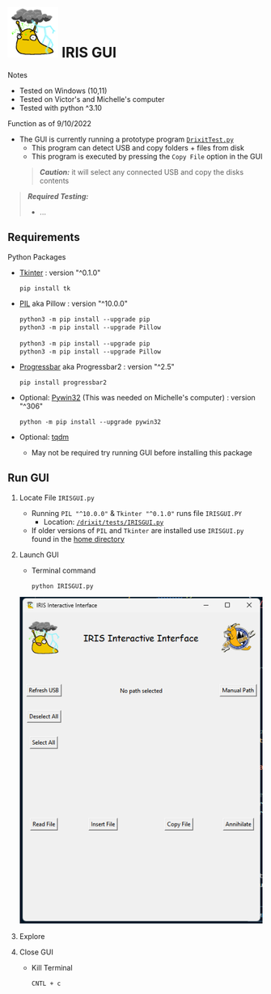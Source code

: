 # <img  src="images/image.png"  alt="Alt text"  title="Optional title"  style="display: inline-block; margin: 0 auto; max-width: 100px">  IRIS GUI 
Notes
- Tested on Windows (10,11)
- Tested on Victor's and Michelle's computer 
- Tested with python ^3.10

Function as of 9/10/2022
- The GUI is currently running a prototype program [`DrixitTest.py`](https://github.com/Drixitel/Iris-GUI/blob/main/drixit/tests/DrixitTest.py)
    - This program can detect USB and copy folders + files from disk 
    - This program is executed by pressing the `Copy File` option in the GUI
    > **_Caution:_** it will select any connected USB and copy the disks contents 

> **_Required Testing:_**
> - ... 

## Requirements 
Python Packages
- [Tkinter](https://tkdocs.com/tutorial/install.html) : version "^0.1.0"
    ```
    pip install tk
    ```
- [PIL](https://pillow.readthedocs.io/en/stable/installation.html) aka Pillow : version "^10.0.0"
    ```
    python3 -m pip install --upgrade pip
    python3 -m pip install --upgrade Pillow

    python3 -m pip install --upgrade pip
    python3 -m pip install --upgrade Pillow
    ```

- [Progressbar](https://progressbar-2.readthedocs.io/en/latest/installation.html) aka Progressbar2 : version "^2.5"
    ```
    pip install progressbar2
    ```

- Optional: [Pywin32](https://pypi.org/project/pywin32/) (This was needed on Michelle's computer) : version "^306"
    ```
    python -m pip install --upgrade pywin32
    ```

- Optional: [tqdm](https://www.codecademy.com/resources/docs/python/modules/tqdm)
    - May not be required try running GUI before installing this package 

## Run GUI
1. Locate File `IRISGUI.py`
    - Running `PIL "^10.0.0"` & `Tkinter "^0.1.0"` runs file `IRISGUI.PY`
        - Location: [`/drixit/tests/IRISGUI.py`](https://github.com/Drixitel/Iris-GUI/blob/main/drixit/tests/IRISGUI.py)
    - If older versions of `PIL` and `Tkinter` are installed use `IRISGUI.py` found in the [home directory](https://github.com/Drixitel/Iris-GUI/blob/main/IRISGUI.py) 

2. Launch GUI
    - Terminal command 
        ```
        python IRISGUI.py
        ```
    ![GUI_V1](images/GUI_V1.png)

3. Explore 
4. Close GUI 
    - Kill Terminal 
        ```
        CNTL + c
        ```

